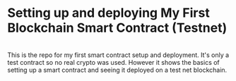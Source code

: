 <h1>Setting up and deploying My First Blockchain Smart Contract (Testnet)</h1>
<br/>
This is the repo for my first smart contract setup and deployment. It's only a test contract so no real crypto was used. However it shows the basics of setting up a smart contract and seeing it deployed on a test net blockchain.
